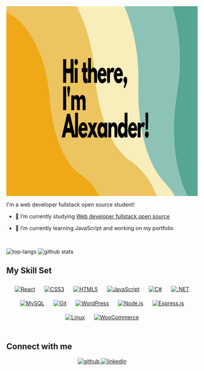 
  <img src="https://github.com/AlexanderWiklow/AlexanderWiklow/blob/main/Your%20paragraph%20text.png" height="500px" align="center">

I'm a web developer fullstack open source student!  
  

- 🔭 I’m currently studying [Web developer fullstack open source](https://nackademin.se/utbildningar/webbutvecklare-fullstack-open-source/)  
  

- 🌱 I’m currently learning JavaScript and working on my portfolio  
  

<br/>  

![top-langs](https://github-readme-stats.vercel.app/api/top-langs?username=alexanderwiklow&show_icons=true&theme=gruvbox)
![github stats](https://github-readme-stats.vercel.app/api?username=alexanderwiklow&show_icons=true&theme=gruvbox)


## My Skill Set  
<!-- <table><tr><td valign="top" width="33%"> -->

<div align="center">  
<a href="https://reactjs.org/" target="_blank"><img style="margin: 10px" src="https://profilinator.rishav.dev/skills-assets/react-original-wordmark.svg" alt="React" height="50" /></a>  
<a href="https://www.w3schools.com/css/" target="_blank"><img style="margin: 10px" src="https://profilinator.rishav.dev/skills-assets/css3-original-wordmark.svg" alt="CSS3" height="50" /></a>  
<a href="https://en.wikipedia.org/wiki/HTML5" target="_blank"><img style="margin: 10px" src="https://profilinator.rishav.dev/skills-assets/html5-original-wordmark.svg" alt="HTML5" height="50" /></a>  
<a href="https://www.javascript.com/" target="_blank"><img style="margin: 10px" src="https://profilinator.rishav.dev/skills-assets/javascript-original.svg" alt="JavaScript" height="50" /></a>  
<a href="https://docs.microsoft.com/en-us/dotnet/csharp/" target="_blank"><img style="margin: 10px" src="https://profilinator.rishav.dev/skills-assets/csharp-original.svg" alt="C#" height="50" /></a>  
<a href="https://dotnet.microsoft.com/download/dotnet-framework" target="_blank"><img style="margin: 10px" src="https://profilinator.rishav.dev/skills-assets/dot-net-original-wordmark.svg" alt=".NET" height="50" /></a>  
<a href="https://www.mysql.com/" target="_blank"><img style="margin: 10px" src="https://profilinator.rishav.dev/skills-assets/mysql-original-wordmark.svg" alt="MySQL" height="50" /></a>  
<a href="https://github.com/" target="_blank"><img style="margin: 10px" src="https://profilinator.rishav.dev/skills-assets/git-scm-icon.svg" alt="Git" height="50" /></a>  
<a href="https://wordpress.com/" target="_blank"><img style="margin: 10px" src="https://profilinator.rishav.dev/skills-assets/wordpress.png" alt="WordPress" height="50" /></a>  
<a href="https://nodejs.org/" target="_blank"><img style="margin: 10px" src="https://profilinator.rishav.dev/skills-assets/nodejs-original-wordmark.svg" alt="Node.js" height="50" /></a>  
<a href="https://expressjs.com/" target="_blank"><img style="margin: 10px" src="https://profilinator.rishav.dev/skills-assets/express-original-wordmark.svg" alt="Express.js" height="50" /></a>  
<a href="https://www.linux.org/" target="_blank"><img style="margin: 10px" src="https://profilinator.rishav.dev/skills-assets/linux-original.svg" alt="Linux" height="50" /></a>  
<a href="https://woocommerce.com/" target="_blank"><img style="margin: 10px" src="https://profilinator.rishav.dev/skills-assets/woocommerce.png" alt="WooCommerce" height="50" /></a>  
</div>

<!--
</td><td valign="top" width="33%">



</td><td valign="top" width="33%"> 
</td></tr></table>   -->

<br/>  


## Connect with me  
<div align="center">
<a href="https://github.com/AlexanderWiklow" target="_blank">
<img src=https://img.shields.io/badge/github-%2324292e.svg?&style=for-the-badge&logo=github&logoColor=white alt=github style="margin-bottom: 5px;" />
</a>
<a href="https://linkedin.com/in/www.linkedin.com/in/awiklöw" target="_blank">
<img src=https://img.shields.io/badge/linkedin-%231E77B5.svg?&style=for-the-badge&logo=linkedin&logoColor=white alt=linkedin style="margin-bottom: 5px;" />
</a>  
</div>





<!-- <img src="https://github.com/AlexanderWiklow/AlexanderWiklow/blob/main/Water%20(1).png" />

### Hi there 👋
<h2> - 🔭 I’m currently working on my portfolio website! <br>
- 🌱 I’m currently a student studying to become a full stack web developer: </h2>



Web developer full stack open source gives you a broad programming competence in both backend and frontend. You will be able to develop interactive web applications in, among other things, NodeJS, PHP and JavaScript for complex environments with regard to performance and large data sets. You will also be able to develop modern applications using HTML, CSS and various JavaScript libraries. Web developer full stack open source gives you knowledge about the specific development environments, programming languages ​​and guidelines that the web demands today.

<h2></h2>
<h2>- 👯 I’m looking to collaborate on anything!</h2>



<h2>In the past i have been studying and building pages and apps with these technologies: <br></h2> 

<img src="https://img.shields.io/badge/C%23-239120?style=for-the-badge&logo=c-sharp&logoColor=white" /> <img src="https://img.shields.io/badge/Node.js-43853D?style=for-the-badge&logo=node.js&logoColor=white" /> <img src="https://img.shields.io/badge/HTML5-E34F26?style=for-the-badge&logo=html5&logoColor=white" /> <img src="https://img.shields.io/badge/CSS3-1572B6?style=for-the-badge&logo=css3&logoColor=white" /> <img src="https://img.shields.io/badge/Express.js-404D59?style=for-the-badge" /> <img src="https://img.shields.io/badge/React-20232A?style=for-the-badge&logo=react&logoColor=61DAFB" /> <img src="https://img.shields.io/badge/Netlify-00C7B7?style=for-the-badge&logo=netlify&logoColor=white" /> <img src="https://img.shields.io/badge/Microsoft_Excel-217346?style=for-the-badge&logo=microsoft-excel&logoColor=white" /> <img src="https://img.shields.io/badge/MySQL-005C84?style=for-the-badge&logo=mysql&logoColor=white" /> <img src="https://img.shields.io/badge/Visual_Studio_Code-0078D4?style=for-the-badge&logo=visual%20studio%20code&logoColor=white" /> 




<h2>Connect with me: <br></h2>
    <a href="https://www.linkedin.com/in/awiklöw
"><img src="https://img.shields.io/badge/LinkedIn-0077B5?style=for-the-badge&logo=linkedin&logoColor=white"/> </a>

<a href = "mailto: a.wiklow@gmail.com"><img src="https://img.shields.io/badge/Gmail-D14836?style=for-the-badge&logo=gmail&logoColor=white"/> a.wiklow@gmail.com</a>


<h2></h2>
<h2>Workspace Setup: </h2> <br>
- :computer:	
<img src="https://img.shields.io/badge/Linux-FCC624?style=for-the-badge&logo=linux&logoColor=black"/>
<img src="https://img.shields.io/badge/Ubuntu-E95420?style=for-the-badge&logo=ubuntu&logoColor=white" />

<h2>- :desktop_computer:	 </h2>

<img src="https://img.shields.io/badge/Windows-0078D6?style=for-the-badge&logo=windows&logoColor=white" /> 


- 🤔 I’m looking for help with 
- 💬 Ask me about 
- 📫 How to reach me: ...
- 😄 Pronouns: ...
- ⚡ Fun fact: ...

seedling I’m currently learning React and Vue

mailbox How to reach me: Email marialovgren86@hotmail.com & Portfolio https://marialovgren.github.io

zap Fun fact: I love knitting

What I have learned so far:
HTML
CSS
Bootstrap
vanilla JavaScript
Adobe Creative Cloud (Photoshop, Illustrator and XD)
git and GitHub
Figma
Node JS
Express
REST API
MongoDB
MySQL
What I will have learned by June 2022:
React
APIs
Agile methodologies
Connect with me:
www.linkedin.com/in/maria-lovgren1986

Languages and Tools:

currently 





![github](https://img.shields.io/badge/GitHub-000000?style=for-the-badge&logo=GitHub&logoColor=white)



<a href="https://www.w3schools.com"> <img src="https://user-images.githubusercontent.com/17318759/186962119-1c06a2f5-6d0d-4053-b175-c52ef1081527.svg" width="40" height="40"/></a>

<a href="https://www.w3schools.com"> <img src="https://user-images.githubusercontent.com/17318759/186964460-c706b9b3-746f-465c-84f6-8ad2d3afaf60.svg" width="40" height="40"/></a>

<a href="https://www.w3schools.com"> <img src="https://user-images.githubusercontent.com/17318759/186964520-e64bb512-c798-4743-949b-03ff83e5d2a1.svg" width="40" height="40"/></a>

<a href="https://www.w3schools.com"> <img src="https://user-images.githubusercontent.com/17318759/186964536-b6fc6aa1-5f2b-4da9-9578-6cf1ceab6b06.svg" width="40" height="40"/></a>

<a href="https://www.w3schools.com"> <img src="https://user-images.githubusercontent.com/17318759/186964543-f5236b04-02d8-4cd0-9a0a-1131d91230f3.svg" width="40" height="40"/></a>

<a href="https://www.w3schools.com"> <img src="https://user-images.githubusercontent.com/17318759/186962119-1c06a2f5-6d0d-4053-b175-c52ef1081527.svg" width="40" height="40"/></a>

<a href="https://www.w3schools.com"> <img src="https://user-images.githubusercontent.com/17318759/186964560-0ca8f427-317d-4520-9107-6a6979e46df5.svg" width="40" height="40"/></a>

<a href="https://www.w3schools.com"> <img src="https://user-images.githubusercontent.com/17318759/186964532-ca2d9849-45dd-46d9-9587-4e0f89a0e849.svg" width="40" height="40"/></a>

<img src="https://img.shields.io/badge/Gmail-00AFF0?style=for-the-badge&logo=gmail&logoColor=white" />

 <img src="https://img.shields.io/badge/Android-3DDC84?style=for-the-badge&logo=android&logoColor=white" /> 

 <img src="https://img.shields.io/badge/PHP-777BB4?style=for-the-badge&logo=php&logoColor=white" /> 

<img src="https://img.shields.io/badge/Nintendo_Switch-E60012?style=for-the-badge&logo=nintendo-switch&logoColor=white" /> 

<img src="https://img.shields.io/badge/Stadia-CD2640?style=for-the-badge&logo=stadia&logoColor=white" /> 

<img src="https://img.shields.io/badge/Steam-000000?style=for-the-badge&logo=steam&logoColor=white" /> 

 <img src="https://img.shields.io/badge/HTML-239120?style=for-the-badge&logo=html5&logoColor=white" /> 
 
 <img src="https://img.shields.io/badge/CSS-239120?&style=for-the-badge&logo=css3&logoColor=white" /> 
 
 <img src="https://img.shields.io/badge/JavaScript-F7DF1E?style=for-the-badge&logo=javascript&logoColor=black" /> 
 
 
 <img src="https://img.shields.io/badge/C%23-239120?style=for-the-badge&logo=c-sharp&logoColor=white" /> <img src="https://img.shields.io/badge/Node.js-43853D?style=for-the-badge&logo=node.js&logoColor=white" /> <img src="https://img.shields.io/badge/HTML5-E34F26?style=for-the-badge&logo=html5&logoColor=white" /> <img src="https://img.shields.io/badge/CSS3-1572B6?style=for-the-badge&logo=css3&logoColor=white" /> <img src="https://img.shields.io/badge/Express.js-404D59?style=for-the-badge" /> <img src="https://img.shields.io/badge/React-20232A?style=for-the-badge&logo=react&logoColor=61DAFB" /> <img src="https://img.shields.io/badge/Netlify-00C7B7?style=for-the-badge&logo=netlify&logoColor=white" /> <img src="https://img.shields.io/badge/Microsoft_Excel-217346?style=for-the-badge&logo=microsoft-excel&logoColor=white" /> <img src="https://img.shields.io/badge/MySQL-005C84?style=for-the-badge&logo=mysql&logoColor=white" /> <img src="https://img.shields.io/badge/Visual_Studio_Code-0078D4?style=for-the-badge&logo=visual%20studio%20code&logoColor=white" /> 



<img src="" />  -->



















